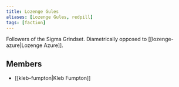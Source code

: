 ```yaml
---
title: Lozenge Gules
aliases: [Lozenge Gules, redpill]
tags: [faction]
---
```

Followers of the Sigma Grindset. Diametrically opposed to [[lozenge-azure|Lozenge Azure]].

## Members
- [[kleb-fumpton|Kleb Fumpton]]